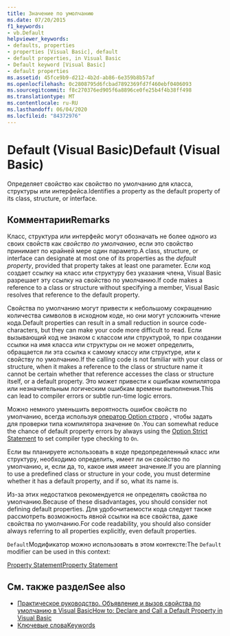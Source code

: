 ```yaml
---
title: Значение по умолчанию
ms.date: 07/20/2015
f1_keywords:
- vb.Default
helpviewer_keywords:
- defaults, properties
- properties [Visual Basic], default
- default properties, in Visual Basic
- Default keyword [Visual Basic]
- default properties
ms.assetid: 45fce9b9-d212-4b2d-ab86-6e359b8b57af
ms.openlocfilehash: 0c2808795d6fcbad7892369fd7f460ebf0406093
ms.sourcegitcommit: f8c270376ed905f6a8896ce0fe25b4f4b38ff498
ms.translationtype: MT
ms.contentlocale: ru-RU
ms.lasthandoff: 06/04/2020
ms.locfileid: "84372976"
---
```

# <a name="default-visual-basic"></a><span data-ttu-id="160a3-102">Default (Visual Basic)</span><span class="sxs-lookup"><span data-stu-id="160a3-102">Default (Visual Basic)</span></span>
<span data-ttu-id="160a3-103">Определяет свойство как свойство по умолчанию для класса, структуры или интерфейса.</span><span class="sxs-lookup"><span data-stu-id="160a3-103">Identifies a property as the default property of its class, structure, or interface.</span></span>  
  
## <a name="remarks"></a><span data-ttu-id="160a3-104">Комментарии</span><span class="sxs-lookup"><span data-stu-id="160a3-104">Remarks</span></span>  
 <span data-ttu-id="160a3-105">Класс, структура или интерфейс могут обозначать не более одного из своих свойств как *свойство по умолчанию*, если это свойство принимает по крайней мере один параметр.</span><span class="sxs-lookup"><span data-stu-id="160a3-105">A class, structure, or interface can designate at most one of its properties as the *default property*, provided that property takes at least one parameter.</span></span> <span data-ttu-id="160a3-106">Если код создает ссылку на класс или структуру без указания члена, Visual Basic разрешает эту ссылку на свойство по умолчанию.</span><span class="sxs-lookup"><span data-stu-id="160a3-106">If code makes a reference to a class or structure without specifying a member, Visual Basic resolves that reference to the default property.</span></span>  
  
 <span data-ttu-id="160a3-107">Свойства по умолчанию могут привести к небольшому сокращению количества символов в исходном коде, но они могут усложнить чтение кода.</span><span class="sxs-lookup"><span data-stu-id="160a3-107">Default properties can result in a small reduction in source code-characters, but they can make your code more difficult to read.</span></span> <span data-ttu-id="160a3-108">Если вызывающий код не знаком с классом или структурой, то при создании ссылки на имя класса или структуры он не может определить, обращается ли эта ссылка к самому классу или структуре, или к свойству по умолчанию.</span><span class="sxs-lookup"><span data-stu-id="160a3-108">If the calling code is not familiar with your class or structure, when it makes a reference to the class or structure name it cannot be certain whether that reference accesses the class or structure itself, or a default property.</span></span> <span data-ttu-id="160a3-109">Это может привести к ошибкам компилятора или незначительным логическим ошибкам времени выполнения.</span><span class="sxs-lookup"><span data-stu-id="160a3-109">This can lead to compiler errors or subtle run-time logic errors.</span></span>  
  
 <span data-ttu-id="160a3-110">Можно немного уменьшить вероятность ошибок свойств по умолчанию, всегда используя [оператор Option строго](../statements/option-strict-statement.md) , чтобы задать для проверки типа компилятора значение `On` .</span><span class="sxs-lookup"><span data-stu-id="160a3-110">You can somewhat reduce the chance of default property errors by always using the [Option Strict Statement](../statements/option-strict-statement.md) to set compiler type checking to `On`.</span></span>  
  
 <span data-ttu-id="160a3-111">Если вы планируете использовать в коде предопределенный класс или структуру, необходимо определить, имеет ли он свойство по умолчанию, и, если да, то, какое имя имеет значение.</span><span class="sxs-lookup"><span data-stu-id="160a3-111">If you are planning to use a predefined class or structure in your code, you must determine whether it has a default property, and if so, what its name is.</span></span>  
  
 <span data-ttu-id="160a3-112">Из-за этих недостатков рекомендуется не определять свойства по умолчанию.</span><span class="sxs-lookup"><span data-stu-id="160a3-112">Because of these disadvantages, you should consider not defining default properties.</span></span> <span data-ttu-id="160a3-113">Для удобочитаемости кода следует также рассмотреть возможность явной ссылки на все свойства, даже свойства по умолчанию.</span><span class="sxs-lookup"><span data-stu-id="160a3-113">For code readability, you should also consider always referring to all properties explicitly, even default properties.</span></span>  
  
 <span data-ttu-id="160a3-114">`Default`Модификатор можно использовать в этом контексте:</span><span class="sxs-lookup"><span data-stu-id="160a3-114">The `Default` modifier can be used in this context:</span></span>  
  
 [<span data-ttu-id="160a3-115">Property Statement</span><span class="sxs-lookup"><span data-stu-id="160a3-115">Property Statement</span></span>](../statements/property-statement.md)  
  
## <a name="see-also"></a><span data-ttu-id="160a3-116">См. также раздел</span><span class="sxs-lookup"><span data-stu-id="160a3-116">See also</span></span>

- [<span data-ttu-id="160a3-117">Практическое руководство. Объявление и вызов свойства по умолчанию в Visual Basic</span><span class="sxs-lookup"><span data-stu-id="160a3-117">How to: Declare and Call a Default Property in Visual Basic</span></span>](../../programming-guide/language-features/procedures/how-to-declare-and-call-a-default-property.md)
- [<span data-ttu-id="160a3-118">Ключевые слова</span><span class="sxs-lookup"><span data-stu-id="160a3-118">Keywords</span></span>](../keywords/index.md)
